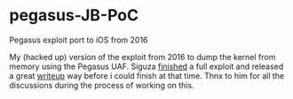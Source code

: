 # pegasus-JB-PoC
Pegasus exploit port to iOS from 2016

My (hacked up) version of the exploit from 2016 to dump the kernel from memory using the Pegasus UAF. 
Siguza [finished](https://github.com/Siguza/cl0ver) a full exploit and released a great [writeup](https://siguza.github.io/cl0ver/) way before i could finish at that time. Thnx to him for all the discussions during the process of working on this. 

